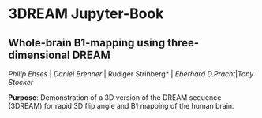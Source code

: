 # 3DREAM Jupyter-Book
## Whole-brain B1-mapping using three-dimensional DREAM
*Philip Ehses* | *Daniel Brenner* | Rudiger Strinberg* | *Eberhard D.Pracht*|*Tony Stocker*

**Purpose**: Demonstration of a 3D version of the DREAM sequence (3DREAM) for rapid 3D flip angle and B1 mapping of the human brain. 
